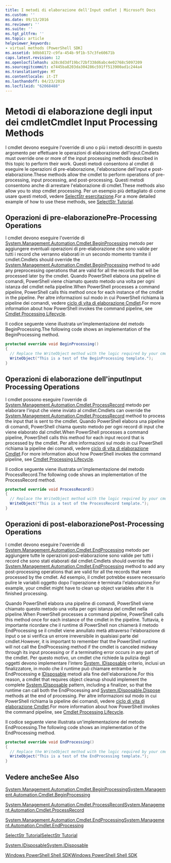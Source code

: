 ```yaml
---
title: I metodi di elaborazione dell'Input cmdlet | Microsoft Docs
ms.custom: ''
ms.date: 09/13/2016
ms.reviewer: ''
ms.suite: ''
ms.tgt_pltfrm: ''
ms.topic: article
helpviewer_keywords:
- virtual methods (PowerShell SDK]
ms.assetid: b0bb8172-c9fa-454b-9f1b-57c3fe60671b
caps.latest.revision: 12
ms.openlocfilehash: a28c8d3df19bc72bf338d6abc4e02768c5097209
ms.sourcegitcommit: e7445ba8203da304286c591ff513900ad1c244a4
ms.translationtype: MT
ms.contentlocale: it-IT
ms.lasthandoff: 04/23/2019
ms.locfileid: "62068488"
---
```

# <a name="cmdlet-input-processing-methods"></a><span data-ttu-id="bea90-102">Metodi di elaborazione degli input dei cmdlet</span><span class="sxs-lookup"><span data-stu-id="bea90-102">Cmdlet Input Processing Methods</span></span>

<span data-ttu-id="bea90-103">I cmdlet devono eseguire l'override di uno o più i metodi descritti in questo argomento per effettuare le operazioni di elaborazione dell'input.</span><span class="sxs-lookup"><span data-stu-id="bea90-103">Cmdlets must override one or more of the input processing methods described in this topic to perform their work.</span></span>
<span data-ttu-id="bea90-104">Questi metodi consentono al cmdlet di eseguire le operazioni di pre-elaborazione, l'elaborazione dell'input e post-elaborazione.</span><span class="sxs-lookup"><span data-stu-id="bea90-104">These methods allow the cmdlet to perform operations of pre-processing, input processing, and post-processing.</span></span>
<span data-ttu-id="bea90-105">Questi metodi consentono anche di arrestare l'elaborazione di cmdlet.</span><span class="sxs-lookup"><span data-stu-id="bea90-105">These methods also allow you to stop cmdlet processing.</span></span>
<span data-ttu-id="bea90-106">Per un esempio più dettagliato di come usare questi metodi, vedere [SelectStr esercitazione](selectstr-tutorial.md).</span><span class="sxs-lookup"><span data-stu-id="bea90-106">For a more detailed example of how to use these methods, see [SelectStr Tutorial](selectstr-tutorial.md).</span></span>

## <a name="pre-processing-operations"></a><span data-ttu-id="bea90-107">Operazioni di pre-elaborazione</span><span class="sxs-lookup"><span data-stu-id="bea90-107">Pre-Processing Operations</span></span>

<span data-ttu-id="bea90-108">I cmdlet devono eseguire l'override di [System.Management.Automation.Cmdlet.BeginProcessing](/dotnet/api/System.Management.Automation.Cmdlet.BeginProcessing) metodo per aggiungere eventuali operazioni di pre-elaborazione che sono valide per tutti i record che verranno elaborati in un secondo momento tramite il cmdlet.</span><span class="sxs-lookup"><span data-stu-id="bea90-108">Cmdlets should override the [System.Management.Automation.Cmdlet.BeginProcessing](/dotnet/api/System.Management.Automation.Cmdlet.BeginProcessing) method to add any preprocessing operations that are valid for all the records that will be processed later by the cmdlet.</span></span>
<span data-ttu-id="bea90-109">Quando PowerShell elabora una pipeline di comandi, PowerShell viene chiamato questo metodo una volta per ogni istanza del cmdlet nella pipeline.</span><span class="sxs-lookup"><span data-stu-id="bea90-109">When PowerShell processes a command pipeline, PowerShell calls this method once for each instance of the cmdlet in the pipeline.</span></span>
<span data-ttu-id="bea90-110">Per altre informazioni sul modo in cui PowerShell richiama la pipeline dei comandi, vedere [ciclo di vita di elaborazione Cmdlet](/previous-versions/ms714429(v=vs.85)).</span><span class="sxs-lookup"><span data-stu-id="bea90-110">For more information about how PowerShell invokes the command pipeline, see [Cmdlet Processing Lifecycle](/previous-versions/ms714429(v=vs.85)).</span></span>

<span data-ttu-id="bea90-111">Il codice seguente viene illustrata un'implementazione del metodo BeginProcessing.</span><span class="sxs-lookup"><span data-stu-id="bea90-111">The following code shows an implementation of the BeginProcessing method.</span></span>

```csharp
protected override void BeginProcessing()
{
  // Replace the WriteObject method with the logic required by your cmdlet.
  WriteObject("This is a test of the BeginProcessing template.");
}
```

## <a name="input-processing-operations"></a><span data-ttu-id="bea90-112">Operazioni di elaborazione dell'input</span><span class="sxs-lookup"><span data-stu-id="bea90-112">Input Processing Operations</span></span>

<span data-ttu-id="bea90-113">I cmdlet possono eseguire l'override di [System.Management.Automation.Cmdlet.ProcessRecord](/dotnet/api/System.Management.Automation.Cmdlet.ProcessRecord) metodo per elaborare l'input che viene inviato al cmdlet.</span><span class="sxs-lookup"><span data-stu-id="bea90-113">Cmdlets can override the [System.Management.Automation.Cmdlet.ProcessRecord](/dotnet/api/System.Management.Automation.Cmdlet.ProcessRecord) method to process the input that is sent to the cmdlet.</span></span>
<span data-ttu-id="bea90-114">Quando PowerShell elabora una pipeline di comandi, PowerShell chiama questo metodo per ogni record di input che viene elaborato dal cmdlet.</span><span class="sxs-lookup"><span data-stu-id="bea90-114">When PowerShell processes a command pipeline, PowerShell calls this method for each input record that is processed by the cmdlet.</span></span>
<span data-ttu-id="bea90-115">Per altre informazioni sul modo in cui PowerShell richiama la pipeline dei comandi, vedere [ciclo di vita di elaborazione Cmdlet](/previous-versions/ms714429(v=vs.85)).</span><span class="sxs-lookup"><span data-stu-id="bea90-115">For more information about how PowerShell invokes the command pipeline, see [Cmdlet Processing Lifecycle](/previous-versions/ms714429(v=vs.85)).</span></span>

<span data-ttu-id="bea90-116">Il codice seguente viene illustrata un'implementazione del metodo ProcessRecord.</span><span class="sxs-lookup"><span data-stu-id="bea90-116">The following code shows an implementation of the ProcessRecord method.</span></span>

```csharp
protected override void ProcessRecord()
{
  // Replace the WriteObject method with the logic required by your cmdlet.
  WriteObject("This is a test of the ProcessRecord template.");
}
```

## <a name="post-processing-operations"></a><span data-ttu-id="bea90-117">Operazioni di post-elaborazione</span><span class="sxs-lookup"><span data-stu-id="bea90-117">Post-Processing Operations</span></span>

<span data-ttu-id="bea90-118">I cmdlet devono eseguire l'override di [System.Management.Automation.Cmdlet.EndProcessing](/dotnet/api/System.Management.Automation.Cmdlet.EndProcessing) metodo per aggiungere tutte le operazioni post-elaborazione sono valide per tutti i record che sono stati elaborati dal cmdlet.</span><span class="sxs-lookup"><span data-stu-id="bea90-118">Cmdlets should override the [System.Management.Automation.Cmdlet.EndProcessing](/dotnet/api/System.Management.Automation.Cmdlet.EndProcessing) method to add any post-processing operations that are valid for all the records that were processed by the cmdlet.</span></span>
<span data-ttu-id="bea90-119">Ad esempio, il cmdlet potrebbe essere necessario pulire le variabili oggetto dopo l'operazione è terminata l'elaborazione.</span><span class="sxs-lookup"><span data-stu-id="bea90-119">For example, your cmdlet might have to clean up object variables after it is finished processing.</span></span>

<span data-ttu-id="bea90-120">Quando PowerShell elabora una pipeline di comandi, PowerShell viene chiamato questo metodo una volta per ogni istanza del cmdlet nella pipeline.</span><span class="sxs-lookup"><span data-stu-id="bea90-120">When PowerShell processes a command pipeline, PowerShell calls this method once for each instance of the cmdlet in the pipeline.</span></span>
<span data-ttu-id="bea90-121">Tuttavia, è importante ricordare che il runtime di PowerShell non chiamerà il metodo EndProcessing se il cmdlet viene annullato metà attraverso l'elaborazione di input o se si verifica un errore irreversibile in qualsiasi parte del cmdlet.</span><span class="sxs-lookup"><span data-stu-id="bea90-121">However, it is important to remember that the PowerShell runtime will not call the EndProcessing method if the cmdlet is canceled midway through its input processing or if a terminating error occurs in any part of the cmdlet.</span></span>
<span data-ttu-id="bea90-122">Per questo motivo, un cmdlet che richiede la pulizia degli oggetti devono implementare l'intero [System. IDisposable](/dotnet/api/System.IDisposable) criterio, inclusi un finalizzatore, in modo che il runtime può chiamare entrambe le EndProcessing e [ IDisposable](/dotnet/api/System.IDisposable.Dispose) metodi alla fine dell'elaborazione.</span><span class="sxs-lookup"><span data-stu-id="bea90-122">For this reason, a cmdlet that requires object cleanup should implement the complete [System.IDisposable](/dotnet/api/System.IDisposable) pattern, including a finalizer, so that the runtime can call both the EndProcessing and [System.IDisposable.Dispose](/dotnet/api/System.IDisposable.Dispose) methods at the end of processing.</span></span>
<span data-ttu-id="bea90-123">Per altre informazioni sul modo in cui PowerShell richiama la pipeline dei comandi, vedere [ciclo di vita di elaborazione Cmdlet](/previous-versions/ms714429(v=vs.85)).</span><span class="sxs-lookup"><span data-stu-id="bea90-123">For more information about how PowerShell invokes the command pipeline, see [Cmdlet Processing Lifecycle](/previous-versions/ms714429(v=vs.85)).</span></span>

<span data-ttu-id="bea90-124">Il codice seguente viene illustrata un'implementazione del metodo EndProcessing.</span><span class="sxs-lookup"><span data-stu-id="bea90-124">The following code shows an implementation of the EndProcessing method.</span></span>

```csharp
protected override void EndProcessing()
{
  // Replace the WriteObject method with the logic required by your cmdlet.
  WriteObject("This is a test of the EndProcessing template.");
}
```

## <a name="see-also"></a><span data-ttu-id="bea90-125">Vedere anche</span><span class="sxs-lookup"><span data-stu-id="bea90-125">See Also</span></span>

[<span data-ttu-id="bea90-126">System.Management.Automation.Cmdlet.BeginProcessing</span><span class="sxs-lookup"><span data-stu-id="bea90-126">System.Management.Automation.Cmdlet.BeginProcessing</span></span>](/dotnet/api/System.Management.Automation.Cmdlet.BeginProcessing)

[<span data-ttu-id="bea90-127">System.Management.Automation.Cmdlet.ProcessRecord</span><span class="sxs-lookup"><span data-stu-id="bea90-127">System.Management.Automation.Cmdlet.ProcessRecord</span></span>](/dotnet/api/System.Management.Automation.Cmdlet.ProcessRecord)

[<span data-ttu-id="bea90-128">System.Management.Automation.Cmdlet.EndProcessing</span><span class="sxs-lookup"><span data-stu-id="bea90-128">System.Management.Automation.Cmdlet.EndProcessing</span></span>](/dotnet/api/System.Management.Automation.Cmdlet.EndProcessing)

[<span data-ttu-id="bea90-129">SelectStr Tutorial</span><span class="sxs-lookup"><span data-stu-id="bea90-129">SelectStr Tutorial</span></span>](selectstr-tutorial.md)

[<span data-ttu-id="bea90-130">System.IDisposable</span><span class="sxs-lookup"><span data-stu-id="bea90-130">System.IDisposable</span></span>](/dotnet/api/System.IDisposable)

[<span data-ttu-id="bea90-131">Windows PowerShell Shell SDK</span><span class="sxs-lookup"><span data-stu-id="bea90-131">Windows PowerShell Shell SDK</span></span>](../windows-powershell-reference.md)
